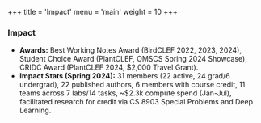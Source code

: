 +++
title = 'Impact'
menu = 'main'
weight = 10
+++

### Impact

- **Awards:** Best Working Notes Award (BirdCLEF 2022, 2023, 2024), Student Choice Award (PlantCLEF, OMSCS Spring 2024 Showcase), CRIDC Award (PlantCLEF 2024, $2,000 Travel Grant).
- **Impact Stats (Spring 2024):** 31 members (22 active, 24 grad/6 undergrad), 22 published authors, 6 members with course credit, 11 teams across 7 labs/14 tasks, ~$2.3k compute spend (Jan-Jul), facilitated research for credit via CS 8903 Special Problems and Deep Learning.
